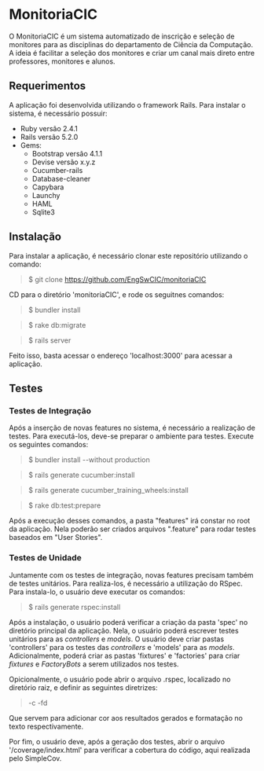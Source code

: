 # MonitoriaCIC

O MonitoriaCIC é um sistema automatizado de inscrição e seleção de monitores
para as disciplinas do departamento de Ciência da Computação.
A ideia é facilitar a seleção dos monitores e criar um canal mais direto entre
professores, monitores e alunos.

## Requerimentos
A aplicação foi desenvolvida utilizando o framework Rails.
Para instalar o sistema, é necessário possuir:

- Ruby versão 2.4.1
- Rails versão 5.2.0
- Gems:
  - Bootstrap versão 4.1.1
  - Devise versão x.y.z
  - Cucumber-rails
  - Database-cleaner
  - Capybara
  - Launchy
  - HAML
  - Sqlite3

## Instalação
Para instalar a aplicação, é necessário clonar este repositório utilizando o comando:

> $ git clone https://github.com/EngSwCIC/monitoriaCIC

CD para o diretório 'monitoriaCIC', e rode os seguitnes comandos:

> $ bundler install

> $ rake db:migrate

> $ rails server

Feito isso, basta acessar o endereço 'localhost:3000' para acessar a aplicação.

## Testes
### Testes de Integração
Após a inserção de novas features no sistema, é necessário a realização de testes.
Para executá-los, deve-se preparar o ambiente para testes. Execute os seguintes comandos:

> $ bundler install --without production

> $ rails generate cucumber:install

> $ rails generate cucumber\_training\_wheels:install

> $ rake db:test:prepare

Após a execução desses comandos, a pasta "features" irá constar no root da aplicação.
Nela poderão ser criados arquivos ".feature" para rodar testes baseados em "User Stories".

### Testes de Unidade
Juntamente com os testes de integração, novas features precisam também de testes
unitários. Para realiza-los, é necessário a utilização do RSpec. Para instala-lo,
o usuário deve executar os comandos:

> $ rails generate rspec:install

Após a instalação, o usuário poderá verificar a criação da pasta 'spec' no diretório principal
da aplicação. Nela, o usuário poderá escrever testes unitários para as _controllers_ e _models_.
O usuário deve criar pastas 'controllers' para os testes das _controllers_ e 'models' para as
_models_. Adicionalmente, poderá criar as pastas 'fixtures' e 'factories' para criar _fixtures_
e _FactoryBots_ a serem utilizados nos testes.

Opicionalmente, o usuário pode abrir o arquivo .rspec, localizado no diretório raiz, e definir
as seguintes diretrizes:

> -c -fd

Que servem para adicionar cor aos resultados gerados e formatação no texto respectivamente.

Por fim, o usuário deve, após a geração dos testes, abrir o arquivo '/coverage/index.html' para
verificar a cobertura do código, aqui realizada pelo SimpleCov.
